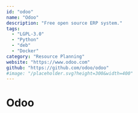 ```yaml
---
id: "odoo"
name: "Odoo"
description: "Free open source ERP system."
tags:
  - "LGPL-3.0"
  - "Python"
  - "deb"
  - "Docker"
category: "Resource Planning"
website: "https://www.odoo.com"
github: "https://github.com/odoo/odoo"
#image: "/placeholder.svg?height=300&width=400"
---
```


# Odoo
